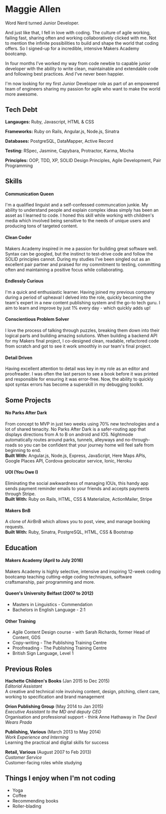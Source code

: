 # Maggie Allen

Word Nerd turned Junior Developer.

And just like that, I fell in love with coding. The culture of agile working, failing fast, sharing often and working collaboratively clicked with me. Not to mention the infinite possibilities to build and shape the world that coding offers. So I signed-up for a incredible, intensive Makers Academy bootcamp.

In four months I’ve worked my way from code newbie to capable junior developer with the ability to write
clean, maintainable and extendable code and following best practices. And I've never been happier.

I'm now looking for my first Junior Developer role as part of an empowered team of engineers sharing my passion for agile who want to make the world more awesome.

## Tech Debt

**Langauges:**
Ruby, Javascript, HTML & CSS

**Frameworks:**
Ruby on Rails, Angular.js, Node.js, Sinatra

**Databases:**
PostgreSQL, DataMapper, Active Record

**Testing:**
RSpec, Jasmine, Capybara, Protractor, Karma, Mocha

**Principles:**
OOP, TDD, XP, SOLID Design Principles, Agile Development, Pair Programming

## Skills

#### Communication Queen

I'm a qualified linguist and a self-confessed communcation junkie. My ability to understand people and explain complex ideas simply has been an asset as I learned to code. I honed this skill while working with children's media which involved being sensitive to the needs of unique users and producing tons of targeted content.

#### Clean Coder

Makers Academy inspired in me a passion for building great software well. Syntax can be googled, but the instinct to test-drive code and follow the SOLID principles cannot. During my studies I've been singled out as an excellent pair partner and praised for my commitment to testing, committing often and maintaining a positive focus while collaborating.


#### Endlessly Curious

I'm a quick and enthusiastic learner. Having joined my previous company during a period of upheaval I delved into the role, quickly becoming the team's expert in a new content publishing system and the go-to tech guru. I aim to learn and improve by just 1% every day - which quickly adds up!

#### Conscientious Problem Solver

I love the process of talking through puzzles, breaking them down into their logical parts and building amazing solutions. When building a backend API for my Makers final project, I co-designed clean, readable, refactored code from scratch and got to see it work smoothly in our team's final project.

#### Detail Driven

Having excellent attention to detail was key in my role as an editor and proofreader. I was often the last person to see a book before it was printed and responsible for ensuring it was error-free. Now, the ability to quickly spot syntax errors has become a superskill in my debugging toolkit.

## Some Projects

#### No Parks After Dark

From concept to MVP in just two weeks using 70% new technologies and a lot of shared tenacity. No Parks After Dark is a safer-routing app that displays directions from A to B on android and IOS. Nightmode automatically routes around parks, tunnels, alleyways and no-through-roads so you can be confident that your journey home will feel safe from beginning to end.  
**Built With:** Angular.js, Node.js, Express, JavaScript, Here Maps APIs, Google Places API, Cordova geolocator service, Ionic, Heroku

#### UOI (You Owe I)

Eliminating the social awkwardness of managing IOUs, this handy app sends payment reminder emails to your friends and accepts payments through Stripe.  
**Built With:** Ruby on Rails, HTML, CSS & Materialize, ActionMailer, Stripe

#### Makers BnB

A clone of AirBnB which allows you to post, view, and manage booking requests.  
**Built With:** Ruby, Sinatra, PostgreSQL, HTML, CSS & Bootstrap

## Education

#### Makers Academy (April to July 2016)

Makers Academy is highly selective, intensive and inspiring 12-week coding bootcamp teaching cutting-edge coding techniques, software craftsmanship, pair programming and more.

#### Queen's University Belfast (2007 to 2012)

- Masters in Linguistics - Commendation
- Bachelors in English Language - 2:1

#### Other Training

- Agile Content Design course - with Sarah Richards, former Head of Content, GDS
- Copy-writing - The Publishing Training Centre
- Proofreading - The Publishing Training Centre
- British Sign Language, Level 1

## Previous Roles

**Hachette Children's Books** (Jan 2015 to Dec 2015)   
*Editorial Assistant*  
A creative and technical role involving content, design, pitching, client care, working to specification and brand management

**Orion Publishing Group** (May 2014 to Jan 2015)    
*Executive Assistant to the MD and deputy CEO*  
Organisation and professional support - think Anne Hathaway in *The Devil Wears Prada*

**Publishing, Various** (March 2013 to May 2014)   
*Work Experience and Interning*  
Learning the practical and digital skills for success

**Retail, Various** (August 2007 to Feb 2013)   
*Customer Service*  
Customer-facing roles while studying

## Things I enjoy when I'm not coding

- Yoga
- Coffee
- Recommending books
- Roller-blading
